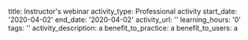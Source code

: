 title: Instructor's webinar
activity_type: Professional activity
start_date: '2020-04-02'
end_date: '2020-04-02'
activity_url: ''
learning_hours: '0'
tags: ''
activity_description: a
benefit_to_practice: a
benefit_to_users: a
